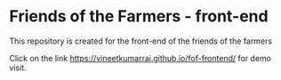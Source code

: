 # Friends of the Farmers - front-end
This repository is created for the front-end of the friends of the farmers

Click on the link https://vineetkumarraj.github.io/fof-frontend/ for demo visit.
